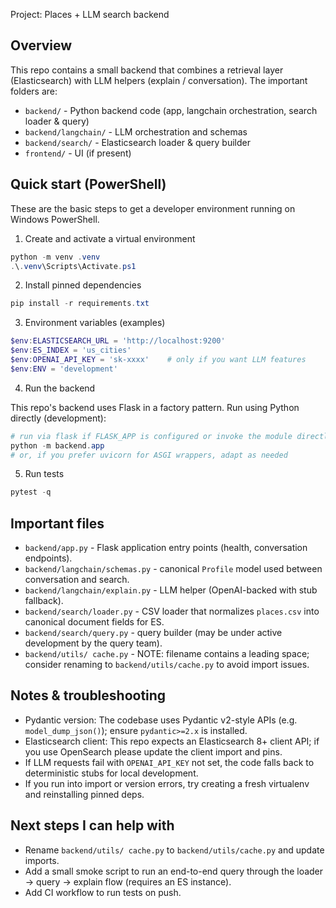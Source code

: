 Project: Places + LLM search backend

## Overview

This repo contains a small backend that combines a retrieval layer (Elasticsearch) with LLM helpers (explain / conversation). The important folders are:

- `backend/` - Python backend code (app, langchain orchestration, search loader & query)
- `backend/langchain/` - LLM orchestration and schemas
- `backend/search/` - Elasticsearch loader & query builder
- `frontend/` - UI (if present)

## Quick start (PowerShell)

These are the basic steps to get a developer environment running on Windows PowerShell.

1. Create and activate a virtual environment

```powershell
python -m venv .venv
.\.venv\Scripts\Activate.ps1
```

2. Install pinned dependencies

```powershell
pip install -r requirements.txt
```

3. Environment variables (examples)

```powershell
$env:ELASTICSEARCH_URL = 'http://localhost:9200'
$env:ES_INDEX = 'us_cities'
$env:OPENAI_API_KEY = 'sk-xxxx'    # only if you want LLM features
$env:ENV = 'development'
```

4. Run the backend

This repo's backend uses Flask in a factory pattern. Run using Python directly (development):

```powershell
# run via flask if FLASK_APP is configured or invoke the module directly
python -m backend.app
# or, if you prefer uvicorn for ASGI wrappers, adapt as needed
```

5. Run tests

```powershell
pytest -q
```

## Important files

- `backend/app.py` - Flask application entry points (health, conversation endpoints).
- `backend/langchain/schemas.py` - canonical `Profile` model used between conversation and search.
- `backend/langchain/explain.py` - LLM helper (OpenAI-backed with stub fallback).
- `backend/search/loader.py` - CSV loader that normalizes `places.csv` into canonical document fields for ES.
- `backend/search/query.py` - query builder (may be under active development by the query team).
- `backend/utils/ cache.py` - NOTE: filename contains a leading space; consider renaming to `backend/utils/cache.py` to avoid import issues.

## Notes & troubleshooting

- Pydantic version: The codebase uses Pydantic v2-style APIs (e.g. `model_dump_json()`); ensure `pydantic>=2.x` is installed.
- Elasticsearch client: This repo expects an Elasticsearch 8+ client API; if you use OpenSearch please update the client import and pins.
- If LLM requests fail with `OPENAI_API_KEY` not set, the code falls back to deterministic stubs for local development.
- If you run into import or version errors, try creating a fresh virtualenv and reinstalling pinned deps.

## Next steps I can help with

- Rename `backend/utils/ cache.py` to `backend/utils/cache.py` and update imports.
- Add a small smoke script to run an end-to-end query through the loader -> query -> explain flow (requires an ES instance).
- Add CI workflow to run tests on push.
